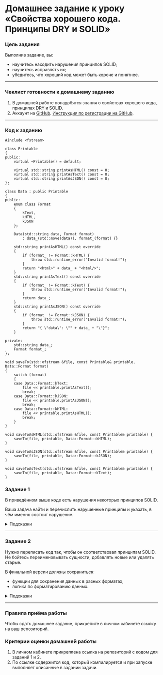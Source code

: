 # Домашнее задание к уроку «Свойства хорошего кода. Принципы DRY и SOLID»### Цель заданияВыполнив задание, вы:- научитесь находить нарушения принципов SOLID;- научитесь исправлять их;- убедитесь, что хороший код может быть короче и понятнее.---### Чеклист готовности к домашнему заданию1. В домашней работе понадобятся знания о свойствах хорошего кода, принципах DRY и SOLID.2. Аккаунт на [GitHub](https://github.com/). [Инструкция по регистрации на GitHub](https://github.com/netology-code/cppm-homeworks/tree/main/common/sign%20up).------### Код к заданию```#include <fstream>class Printable{public:    virtual ~Printable() = default;    virtual std::string printAsHTML() const = 0;    virtual std::string printAsText() const = 0;    virtual std::string printAsJSON() const = 0;};class Data : public Printable{public:    enum class Format    {        kText,        kHTML,        kJSON    };    Data(std::string data, Format format)        : data_(std::move(data)), format_(format) {}    std::string printAsHTML() const override    {        if (format_ != Format::kHTML) {            throw std::runtime_error("Invalid format!");        }        return "<html>" + data_ + "<html/>";    }    std::string printAsText() const override    {        if (format_ != Format::kText) {            throw std::runtime_error("Invalid format!");        }        return data_;    }    std::string printAsJSON() const override    {        if (format_ != Format::kJSON) {            throw std::runtime_error("Invalid format!");        }        return "{ \"data\": \"" + data_ + "\"}";    }private:    std::string data_;    Format format_;};void saveTo(std::ofstream &file, const Printable& printable, Data::Format format){    switch (format)    {    case Data::Format::kText:        file << printable.printAsText();        break;    case Data::Format::kJSON:        file << printable.printAsJSON();        break;    case Data::Format::kHTML:        file << printable.printAsHTML();        break;    }}void saveToAsHTML(std::ofstream &file, const Printable& printable) {    saveTo(file, printable, Data::Format::kHTML);}void saveToAsJSON(std::ofstream &file, const Printable& printable) {    saveTo(file, printable, Data::Format::kJSON);}void saveToAsText(std::ofstream &file, const Printable& printable) {    saveTo(file, printable, Data::Format::kText);}```### Задание 1В приведённом выше коде есть нарушения некоторых принципов SOLID.Ваша задача найти и перечислить нарушенные принципы и указать, в чём именно состоит нарушение.<details>   <summary>Подсказки</summary>     В коде нарушены три принципа SOLID:     - подстановки Барбары Лисков,   - открытости/закрытости,     - разделения интерфейса.</details>------### Задание 2Нужно переписать код так, чтобы он соответствовал принципам SOLID. Не бойтесь переименовывать сущности, добавлять новые или удалять старые. В финальной версии должны сохраниться:- функции для сохранения данных в разных форматах,- логика по форматированию данных.<details>   <summary>Подсказки</summary>    - Функция saveTo не должна ничего знать о формате данных.    - Попробуйте разделить интерфейс Printable на несколько более специализированных интерфейсов.    - Класс Data могут наследовать несколько потомков в зависимости от формата данных.</details>------### Правила приёма работыЧтобы сдать домашнее задание, прикрепите в личном кабинете ссылку на ваш репозиторий.### Критерии оценки домашней работы1. В личном кабинете прикреплена ссылка на репозиторий с кодом для заданий 1 и 2.2. По ссылке содержится код, который компилируется и при запуске выполняет описанные в задании задачи.